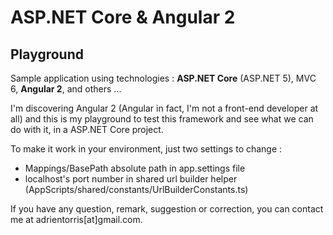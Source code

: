 # ASP.NET Core & Angular 2 
## Playground

Sample application using technologies : **ASP.NET Core** (ASP.NET 5), MVC 6, **Angular 2**, and others ...

I'm discovering Angular 2 (Angular in fact, I'm not a front-end developer at all) and this is my playground to test this framework and see what we can do with it, in a ASP.NET Core project.

To make it work in your environment, just two settings to change : 
* Mappings/BasePath absolute path in app.settings file
* localhost's port number in shared url builder helper (AppScripts/shared/constants/UrlBuilderConstants.ts)

If you have any question, remark, suggestion or correction, you can contact me at adrientorris[at]gmail.com.